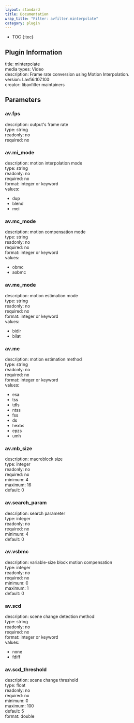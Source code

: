```yaml
---
layout: standard
title: Documentation
wrap_title: "Filter: avfilter.minterpolate"
category: plugin
---
```

* TOC
{:toc}

## Plugin Information

title: minterpolate  
media types:
Video  
description: Frame rate conversion using Motion Interpolation.  
version: Lavfi6.107.100  
creator: libavfilter maintainers  

## Parameters

### av.fps

  
description:
output&#39;s frame rate  
type: string  
readonly: no  
required: no  

### av.mi_mode

  
description:
motion interpolation mode  
type: string  
readonly: no  
required: no  
format: integer or keyword  
values:  

* dup
* blend
* mci

### av.mc_mode

  
description:
motion compensation mode  
type: string  
readonly: no  
required: no  
format: integer or keyword  
values:  

* obmc
* aobmc

### av.me_mode

  
description:
motion estimation mode  
type: string  
readonly: no  
required: no  
format: integer or keyword  
values:  

* bidir
* bilat

### av.me

  
description:
motion estimation method  
type: string  
readonly: no  
required: no  
format: integer or keyword  
values:  

* esa
* tss
* tdls
* ntss
* fss
* ds
* hexbs
* epzs
* umh

### av.mb_size

  
description:
macroblock size  
type: integer  
readonly: no  
required: no  
minimum: 4  
maximum: 16  
default: 0  

### av.search_param

  
description:
search parameter  
type: integer  
readonly: no  
required: no  
minimum: 4  
default: 0  

### av.vsbmc

  
description:
variable-size block motion compensation  
type: integer  
readonly: no  
required: no  
minimum: 0  
maximum: 1  
default: 0  

### av.scd

  
description:
scene change detection method  
type: string  
readonly: no  
required: no  
format: integer or keyword  
values:  

* none
* fdiff

### av.scd_threshold

  
description:
scene change threshold  
type: float  
readonly: no  
required: no  
minimum: 0  
maximum: 100  
default: 5  
format: double  

